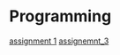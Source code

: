 # Programming

[assignment 1](https://github.com/vukmijatovic/Programming/blob/master/assignment2.ipynb)
[assignemnt_3](https://github.com/vukmijatovic/Programming/blob/master/assignment3%20(2).ipynb)
